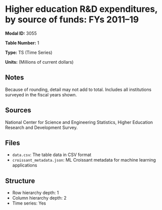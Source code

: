 # Higher education R&D expenditures, by source of funds: FYs 2011&#8211;19

**Modal ID:** 3055

**Table Number:** 1

**Type:** TS (Time Series)

**Units:** (Millions of current dollars)

## Notes

Because of rounding, detail may not add to total. Includes all institutions surveyed in the fiscal years shown.

## Sources

National Center for Science and Engineering Statistics, Higher Education Research and Development Survey.

## Files

- `data.csv`: The table data in CSV format
- `croissant_metadata.json`: ML Croissant metadata for machine learning applications

## Structure

- Row hierarchy depth: 1
- Column hierarchy depth: 2
- Time series: Yes
